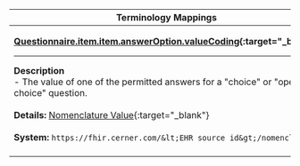 |Terminology Mappings|
|---|
|<p>**[Questionnaire.item.item.answerOption.valueCoding](https://hl7.org/fhir/r4/questionnaire-definitions.html#Questionnaire.item.answerOption){:target="_blank"}**<hr>**Description**<br>- The value of one of the permitted answers for a "choice" or "open-choice" question.<br><br>**Details:** [Nomenclature Value](https://fhir.cerner.com/millennium/r4/proprietary-codes-and-systems/#nomenclature){:target="_blank"}<br><br>**System:** `https://fhir.cerner.com/&lt;EHR source id&gt;/nomenclature`<br><br>|